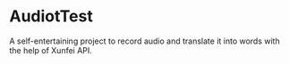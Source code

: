 # AudiotTest

A self-entertaining project to record audio and translate it into words with the help of Xunfei API.
